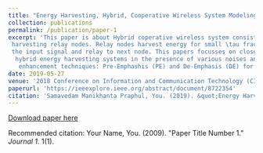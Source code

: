 ```yaml
---
title: "Energy Harvesting, Hybrid, Cooperative Wireless System Modeling and Outage Performance Analysis"
collection: publications
permalink: /publication/paper-1
excerpt: 'This paper is about Hybrid coperative wireless system consisting of analog and digital link with energy
 harvesting relay nodes. Relay nodes harvest energy for small \tau fraction and uses this harvested energy to process
 the input signal and relay to next node. This papers focusses on closed loop form of outage probability of these
  hybrid energy harvesting systems in the presence of various noises and purports the usage of 2 signal
   enhancement techniques: Pre-Emphashis (PE) and De-Emphasis (DE) for lowering the outage probability'
date: 2019-05-27
venue: '2018 Conference on Information and Communication Technology (CICT)'
paperurl: 'https://ieeexplore.ieee.org/abstract/document/8722354'
citation: 'Samavedam Manikhanta Praphul, You. (2019). &quot;Energy Harvesting, Hybrid, Cooperative Wireless System Modeling and Outage Performance Analysis.&quot; <i>2018 Conference on Information and Communication Technology (CICT)</i>. 1(1).'
---
```


[Download paper here](http://academicpages.github.io/files/paper1.pdf)

Recommended citation: Your Name, You. (2009). "Paper Title Number 1." <i>Journal 1</i>. 1(1).
